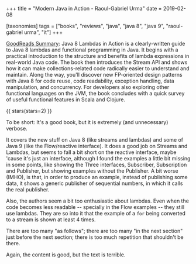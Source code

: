 +++
title = "Modern Java in Action - Raoul-Gabriel Urma"
date = 2019-02-08

[taxonomies]
tags = ["books", "reviews", "java", "java 8", "java 9", "raoul-gabriel urma", "it"]
+++

[GoodReads Summary](https://www.goodreads.com/book/show/46213396-modern-java-in-action):
Java 8 Lambdas in Action is a clearly-written guide to Java 8 lambdas and
functional programming in Java. It begins with a practical introduction to the
structure and benefits of lambda expressions in real-world Java code. The book
then introduces the Stream API and shows how it can make collections-related
code radically easier to understand and maintain. Along the way, you'll
discover new FP-oriented design patterns with Java 8 for code reuse, code
readability, exception handling, data manipulation, and concurrency. For
developers also exploring other functional languages on the JVM, the book
concludes with a quick survey of useful functional features in Scala and
Clojure.

<!-- more -->

{{ stars(stars=2) }}

To be short: It's a good book, but it is extremely (and unnecessary) verbose.

It covers the new stuff on Java 8 (like streams and lambdas) and some of Java 9
(like the Flow/reactive interface). It does a good job on Streams and Lambdas,
but seems to fall a bit short on the reactive interface, maybe 'cause it's just
an interface, although I found the examples a little bit missing in some
points, like showing the Three interfaces, Subscriber, Subscription and
Publisher, but showing examples without the Publisher. A bit worse (IMHO), is
that, in order to produce an example, instead of publishing some data, it shows
a generic publisher of sequential numbers, in which it calls the real
publisher.

Also, the authors seem a bit too enthusiastic about lambdas. Even when the code
becomes less readable -- specially in the Flow examples -- they still use
lambdas. They are so into it that the example of a `for` being converted to a
stream is shown at least 4 times.

There are too many "as follows"; there are too many "in the next section" just
before the next section; there is too much repetition that shouldn't be there.

Again, the content is good, but the text is terrible.
